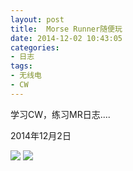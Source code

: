 ```yaml
---
layout: post
title: 	Morse Runner随便玩
date: 2014-12-02 10:43:05
categories:
- 日志
tags:
- 无线电
- CW
---
```


学习CW，练习MR日志....


2014年12月2日

![](http://i1328.photobucket.com/albums/w532/xwlogic/20141202_zps0a140086.png)
![](http://i1328.photobucket.com/albums/w532/xwlogic/20121202_zps0ba90854.png)
